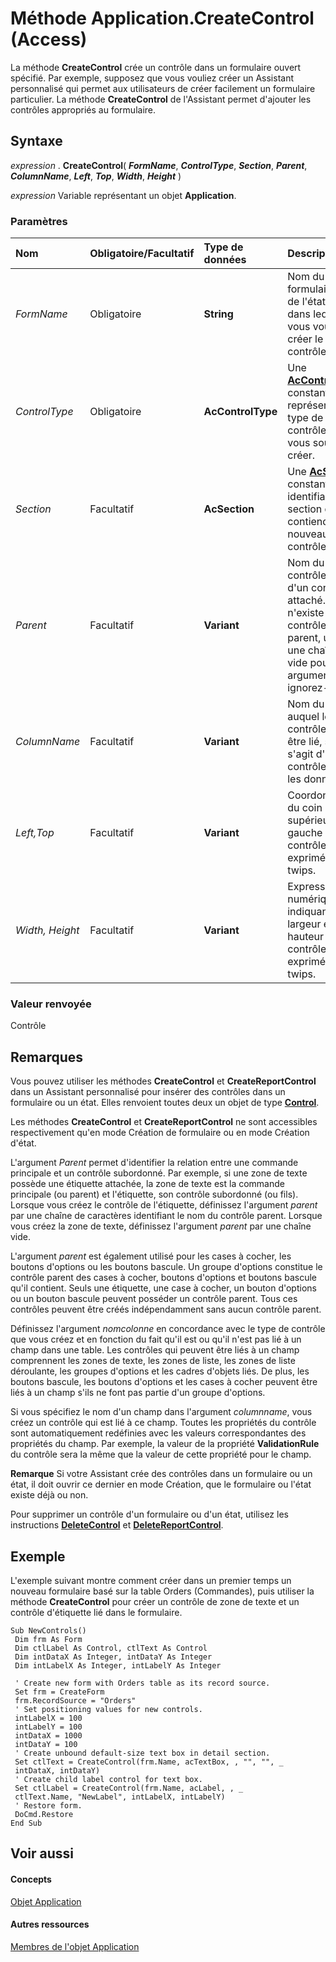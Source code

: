 
# Méthode Application.CreateControl (Access)

La méthode  **CreateControl** crée un contrôle dans un formulaire ouvert spécifié. Par exemple, supposez que vous vouliez créer un Assistant personnalisé qui permet aux utilisateurs de créer facilement un formulaire particulier. La méthode **CreateControl** de l'Assistant permet d'ajouter les contrôles appropriés au formulaire.
 


## Syntaxe

*expression* . **CreateControl**( ***FormName***, ***ControlType***, ***Section***, ***Parent***, ***ColumnName***, ***Left***, ***Top***, ***Width***, ***Height*** )
 

 
*expression* Variable représentant un objet **Application**.
 

 

### Paramètres



|**Nom**|**Obligatoire/Facultatif**|**Type de données**|**Description**|
|:-----|:-----|:-----|:-----|
| _FormName_|Obligatoire|**String**|Nom du formulaire ou de l'état ouvert dans lequel vous voulez créer le contrôle.|
| _ControlType_|Obligatoire|**AcControlType**|Une  **[AcControlType](562ecad2-5cb5-7624-8f5a-236f42bd0104.md)** constante représentant le type de contrôle que vous souhaitez créer.|
| _Section_|Facultatif|**AcSection**|Une  **[AcSection](858401a2-e892-8729-124a-97a0fb136a0a.md)** constante identifiant la section qui contiendra le nouveau contrôle.|
| _Parent_|Facultatif|**Variant**|Nom du contrôle parent d'un contrôle attaché. S'il n'existe pas de contrôle parent, utilisez une chaîne vide pour cet argument ou ignorez-le.|
| _ColumnName_|Facultatif|**Variant**|Nom du champ auquel le contrôle va être lié, s'il s'agit d'un contrôle lié par les données.|
| _Left,Top_|Facultatif|**Variant**|Coordonnées du coin supérieur gauche du contrôle, exprimées en twips.|
| _Width, Height_|Facultatif|**Variant**|Expressions numériques indiquant la largeur et la hauteur du contrôle, exprimées en twips.|

### Valeur renvoyée

Contrôle
 

 

## Remarques

Vous pouvez utiliser les méthodes  **CreateControl** et **CreateReportControl** dans un Assistant personnalisé pour insérer des contrôles dans un formulaire ou un état. Elles renvoient toutes deux un objet de type **[Control](ce2362e5-4390-590e-06c0-6f27e8d988cd.md)**.
 

 
Les méthodes  **CreateControl** et **CreateReportControl** ne sont accessibles respectivement qu'en mode Création de formulaire ou en mode Création d'état.
 

 
L'argument  _Parent_ permet d'identifier la relation entre une commande principale et un contrôle subordonné. Par exemple, si une zone de texte possède une étiquette attachée, la zone de texte est la commande principale (ou parent) et l'étiquette, son contrôle subordonné (ou fils). Lorsque vous créez le contrôle de l'étiquette, définissez l'argument _parent_ par une chaîne de caractères identifiant le nom du contrôle parent. Lorsque vous créez la zone de texte, définissez l'argument _parent_ par une chaîne vide.
 

 
L'argument  _parent_ est également utilisé pour les cases à cocher, les boutons d'options ou les boutons bascule. Un groupe d'options constitue le contrôle parent des cases à cocher, boutons d'options et boutons bascule qu'il contient. Seuls une étiquette, une case à cocher, un bouton d'options ou un bouton bascule peuvent posséder un contrôle parent. Tous ces contrôles peuvent être créés indépendamment sans aucun contrôle parent.
 

 
Définissez l'argument  _nomcolonne_ en concordance avec le type de contrôle que vous créez et en fonction du fait qu'il est ou qu'il n'est pas lié à un champ dans une table. Les contrôles qui peuvent être liés à un champ comprennent les zones de texte, les zones de liste, les zones de liste déroulante, les groupes d'options et les cadres d'objets liés. De plus, les boutons bascule, les boutons d'options et les cases à cocher peuvent être liés à un champ s'ils ne font pas partie d'un groupe d'options.
 

 
Si vous spécifiez le nom d'un champ dans l'argument  _columnname_, vous créez un contrôle qui est lié à ce champ. Toutes les propriétés du contrôle sont automatiquement redéfinies avec les valeurs correspondantes des propriétés du champ. Par exemple, la valeur de la propriété  **ValidationRule** du contrôle sera la même que la valeur de cette propriété pour le champ.
 

 

 **Remarque**  Si votre Assistant crée des contrôles dans un formulaire ou un état, il doit ouvrir ce dernier en mode Création, que le formulaire ou l'état existe déjà ou non.
 

Pour supprimer un contrôle d'un formulaire ou d'un état, utilisez les instructions  **[DeleteControl](f59f9368-0d7a-8e5f-5140-86e2d2c18c22.md)** et **[DeleteReportControl](26e30033-ab56-9cfa-3c35-f6d47caf8bd7.md)**.
 

 

## Exemple

L'exemple suivant montre comment créer dans un premier temps un nouveau formulaire basé sur la table Orders (Commandes), puis utiliser la méthode  **CreateControl** pour créer un contrôle de zone de texte et un contrôle d'étiquette lié dans le formulaire.
 

 

```
Sub NewControls() 
 Dim frm As Form 
 Dim ctlLabel As Control, ctlText As Control 
 Dim intDataX As Integer, intDataY As Integer 
 Dim intLabelX As Integer, intLabelY As Integer 
 
 ' Create new form with Orders table as its record source. 
 Set frm = CreateForm 
 frm.RecordSource = "Orders" 
 ' Set positioning values for new controls. 
 intLabelX = 100 
 intLabelY = 100 
 intDataX = 1000 
 intDataY = 100 
 ' Create unbound default-size text box in detail section. 
 Set ctlText = CreateControl(frm.Name, acTextBox, , "", "", _ 
 intDataX, intDataY) 
 ' Create child label control for text box. 
 Set ctlLabel = CreateControl(frm.Name, acLabel, , _ 
 ctlText.Name, "NewLabel", intLabelX, intLabelY) 
 ' Restore form. 
 DoCmd.Restore 
End Sub
```


## Voir aussi


#### Concepts


 
[Objet Application](aefb0713-97e6-e2c7-e530-8fd2e1316a55.md)
#### Autres ressources


 
[Membres de l'objet Application](3ab5276c-d52a-72a9-244c-ec92ead48811.md)